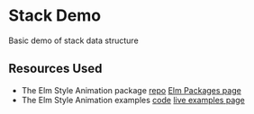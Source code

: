 # Stack Demo

Basic demo of stack data structure

## Resources Used
- The Elm Style Animation package [repo](https://github.com/mdgriffith/elm-style-animation) [Elm Packages page](http://package.elm-lang.org/packages/mdgriffith/elm-style-animation/3.1.0/)
- The Elm Style Animation examples [code](https://github.com/mdgriffith/elm-style-animation/blob/master/examples/Showcase.elm) [live examples page](https://mdgriffith.github.io/elm-style-animation/3.0.0/Showcase.html)
